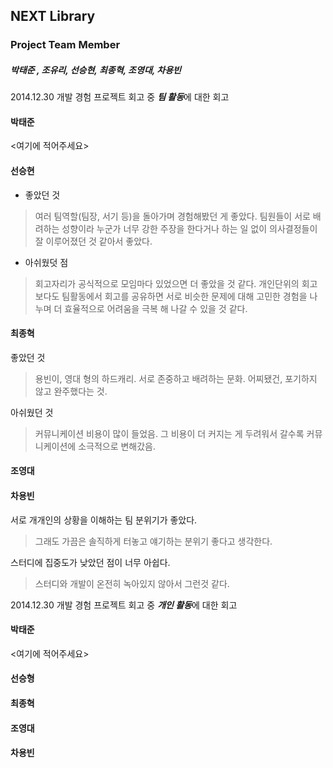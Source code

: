 NEXT Library
-----------------------
### Project Team Member
##### 박태준 , 조유리, 선승현, 최종혁, 조영대, 차용빈

2014.12.30 개발 경험 프로젝트 회고 중 ***팀 활동***에 대한 회고

#### 박태준

<여기에 적어주세요>

#### 선승현
+ 좋았던 것
> 여러 팀역할(팀장, 서기 등)을 돌아가며 경험해봤던 게 좋았다.
> 팀원들이 서로 배려하는 성향이라 누군가 너무 강한 주장을 한다거나 하는 일 없이 의사결정들이 잘 이루어졌던 것 같아서 좋았다.
- 아쉬웠덧 점
> 회고자리가 공식적으로 모임마다 있었으면 더 좋았을 것 같다. 개인단위의 회고보다도 팀활동에서 회고를 공유하면 서로 비슷한 문제에 대해 고민한 경험을 나누며 더 효율적으로 어려움을 극복 해 나갈 수 있을 것 같다.

#### 최종혁

좋았던 것
> 용빈이, 영대 형의 하드캐리.
> 서로 존중하고 배려하는 문화.
> 어찌됐건, 포기하지 않고 완주했다는 것.

아쉬웠던 것
> 커뮤니케이션 비용이 많이 들었음.
> 그 비용이 더 커지는 게 두려워서 갈수록 커뮤니케이션에 소극적으로 변해갔음.

#### 조영대 



#### 차용빈

서로 개개인의 상황을 이해하는 팀 분위기가 좋았다. 
> 그래도 가끔은 솔직하게 터놓고 얘기하는 분위기 좋다고 생각한다.

스터디에 집중도가 낮았던 점이 너무 아쉽다. 
> 스터디와 개발이 온전히 녹아있지 않아서 그런것 같다.

2014.12.30 개발 경험 프로젝트 회고 중 ***개인 활동***에 대한 회고

#### 박태준

<여기에 적어주세요>

#### 선승형



#### 최종혁



#### 조영대 



#### 차용빈

